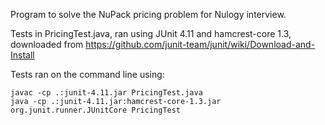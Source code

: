 Program to solve the NuPack pricing problem for Nulogy interview.

Tests in PricingTest.java, ran using JUnit 4.11 and hamcrest-core 1.3, downloaded from https://github.com/junit-team/junit/wiki/Download-and-Install

Tests ran on the command line using:

    javac -cp .:junit-4.11.jar PricingTest.java
    java -cp .:junit-4.11.jar:hamcrest-core-1.3.jar org.junit.runner.JUnitCore PricingTest
